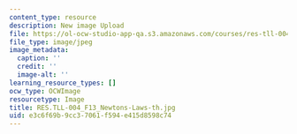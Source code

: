 ```yaml
---
content_type: resource
description: New image Upload
file: https://ol-ocw-studio-app-qa.s3.amazonaws.com/courses/res-tll-004-stem-concept-videos-fall-2013/e3c6f69b9cc37061f594e415d8598c74_RES.TLL-004_F13_Newtons-Laws-th.jpg
file_type: image/jpeg
image_metadata:
  caption: ''
  credit: ''
  image-alt: ''
learning_resource_types: []
ocw_type: OCWImage
resourcetype: Image
title: RES.TLL-004_F13_Newtons-Laws-th.jpg
uid: e3c6f69b-9cc3-7061-f594-e415d8598c74
---
```


